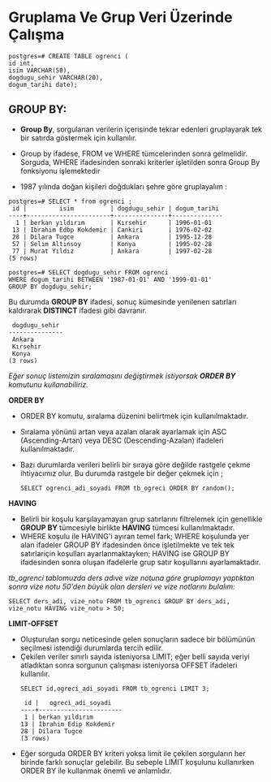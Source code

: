 # Gruplama Ve Grup Veri Üzerinde Çalışma
```
postgres=# CREATE TABLE ogrenci (
id int,
isim VARCHAR(50),
dogdugu_sehir VARCHAR(20),
dogum_tarihi date);
```
## GROUP BY:

* **Group By**, sorgulanan verilerin içerisinde tekrar edenleri gruplayarak tek bir satırda göstermek için kullanılır.
* Group by ifadese, FROM ve WHERE tümcelerinden sonra gelmelidir. Sorguda, WHERE ifadesinden sonraki kriterler işletilden sonra Group By fonksiyonu işlemektedir

* 1987 yılında doğan kişileri doğdukları şehre göre gruplayalım :

```
postgres=# SELECT * from ogrenci ;
 id |         isim          | dogdugu_sehir | dogum_tarihi
----+-----------------------+---------------+--------------
  1 | berkan yıldırım       | Kırsehir      | 1996-01-01
 13 | Ibrahim Edbp Kokdemir | Cankiri       | 1976-02-02
 28 | Dilara Tugce          | Ankara        | 1995-12-28
 57 | Selim Altınsoy        | Konya         | 1995-02-28
 77 | Murat Yıldız          | Ankara        | 1997-02-28
(5 rows)
```

```
postgres=# SELECT dogdugu_sehir FROM ogrenci
WHERE dogum_tarihi BETWEEN '1987-01-01' AND '1999-01-01'
GROUP BY dogdugu_sehir;
```
  Bu durumda **GROUP BY** ifadesi, sonuç kümesinde yenilenen satırları kaldırarak **DISTINCT** ifadesi gibi davranır.
```
 dogdugu_sehir
---------------
 Ankara
 Kırsehir
 Konya
(3 rows)
```
*Eğer sonuç listemizin sıralamasını değiştirmek istiyorsak **ORDER BY** komutunu kullanabiliriz.*

**ORDER BY**
* ORDER BY komutu, sıralama düzenini belirtmek için kullanılmaktadır.  

* Sıralama yönünü artan veya azalan olarak ayarlamak için ASC (Ascending-Artan) veya DESC (Descending-Azalan) ifadeleri kullanılmaktadır.
* Bazı durumlarda verileri belirli bir sıraya göre değilde rastgele çekme ihtiyacımız olur. Bu durumda rastgele bir değer çekmek için ;
  ```
  SELECT ogrenci_adi_soyadi FROM tb_ogreci ORDER BY random();
  ```
**HAVING**
* Belirli bir koşulu karşılayamayan grup satırlarını filtrelemek için genellikle **GROUP BY** tümcesiyle birlikte **HAVING** tümcesi kullanılmaktadır.
*  WHERE koşulu ile HAVING'i ayıran temel fark; WHERE koşulunda yer alan ifadeler GROUP BY ifadesinden önce işletilmekte ve tek tek satırlariçin koşulları ayarlanmaktayken; HAVING ise GROUP BY ifadesinden sonra oluşan ifadelerle grup satır koşullarını ayarlamaktadır.

*tb_ogrenci tablomuzda ders adıve vize notuna göre gruplamayı yaptıktan sonra vize notu 50'den büyük olan dersleri ve vize notlarını bulalım:*
```
SELECT ders_adi, vize_notu FROM tb_ogrenci GROUP BY ders_adi, vize_notu HAVING vize_notu > 50;
```

**LIMIT-OFFSET**
* Oluşturulan sorgu neticesinde gelen sonuçların sadece bir bölümünün seçilmesi istendiği durumlarda tercih edilir.
* Çekilen veriler sınırlı sayıda isteniyorsa LIMIT; eğer belli sayıda veriyi atladıktan sonra sorgunun çalışması isteniyorsa OFFSET ifadeleri kullanılır.
  ```
  SELECT id,ogreci_adi_soyadi FROM tb_ogrenci LIMIT 3;

   id |   ogreci_adi_soyadi   
  ----+-----------------------
   1 | berkan yıldırım
  13 | Ibrahim Edip Kokdemir
  28 | Dilara Tugce
  (3 rows)

  ```
* Eğer sorguda ORDER BY kriteri yoksa limit ile çekilen sorguların her birinde farklı sonuçlar gelebilir. Bu sebeple LIMIT koşulunu kullanırken ORDER BY ile kullanmak önemli ve anlamlıdır.
